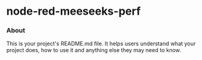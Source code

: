 node-red-meeseeks-perf
======================

### About

This is your project's README.md file. It helps users understand what your
project does, how to use it and anything else they may need to know.